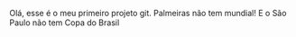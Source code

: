 Olá, esse é o meu primeiro projeto git.
Palmeiras não tem mundial!
E o São Paulo não tem Copa do Brasil
